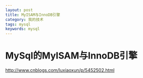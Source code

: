 ```yaml
---
layout: post
title: MyISAM与InnoDB引擎
category: 我的技术
tags: mysql
keywords: mysql
---
```


# MySql的MyISAM与InnoDB引擎
http://www.cnblogs.com/luxiaoxun/p/5452502.html